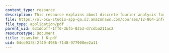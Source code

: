 ```yaml
---
content_type: resource
description: This resource explains about discrete fourier analysis for a problem.
file: https://ol-ocw-studio-app-qa.s3.amazonaws.com/courses/12-864-inference-from-data-and-models-spring-2005/04cd93f82f4949867148977900ee2a11_tsamsfmt_1_6.pdf
file_type: application/pdf
parent_uid: e31ddbff-1ff0-3bfb-0353-d7cdba211ac2
resourcetype: Document
title: tsamsfmt_1_6.pdf
uid: 04cd93f8-2f49-4986-7148-977900ee2a11
---
```

